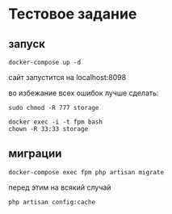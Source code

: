 <h1>Тестовое задание</h1>

## запуск

    docker-compose up -d

сайт запустится на localhost:8098

во избежание всех ошибок лучше сделать:

    sudo chmod -R 777 storage

    docker exec -i -t fpm bash
    chown -R 33:33 storage

## миграции

    docker-compose exec fpm php artisan migrate

перед этим на всякий случай

    php artisan config:cache
